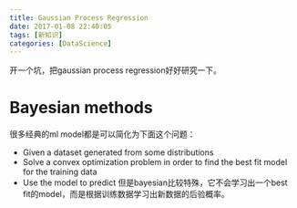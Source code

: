 ```yaml
---
title: Gaussian Process Regression
date: 2017-01-08 22:40:05
tags: [新知识]
categories: [DataScience]
---
```

开一个坑，把gaussian process regression好好研究一下。

# Bayesian methods
很多经典的ml model都是可以简化为下面这个问题：

* Given a dataset generated from some distributions
* Solve a convex optimization problem in order to find the best fit model for the training data
* Use the model to predict
但是bayesian比较特殊，它不会学习出一个best fit的model，而是根据训练数据学习出新数据的后验概率。


